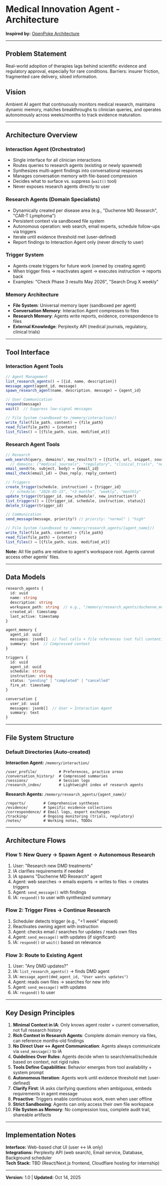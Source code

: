 # Medical Innovation Agent - Architecture

**Inspired by:** [OpenPoke Architecture](https://www.shloked.com/writing/openpoke)

---

## Problem Statement

Real-world adoption of therapies lags behind scientific evidence and regulatory approval, especially for rare conditions. Barriers: insurer friction, fragmented care delivery, siloed information.

## Vision

Ambient AI agent that continuously monitors medical research, maintains dynamic memory, matches breakthroughs to clinician queries, and operates autonomously across weeks/months to track evidence maturation.

---

## Architecture Overview

### Interaction Agent (Orchestrator)
- Single interface for all clinician interactions
- Routes queries to research agents (existing or newly spawned)
- Synthesizes multi-agent findings into conversational responses
- Manages conversation memory with file-based compression
- Decides what to surface vs. suppress (`wait()` tool)
- Never exposes research agents directly to user

### Research Agents (Domain Specialists)
- Dynamically created per disease area (e.g., "Duchenne MD Research", "CAR-T Lymphoma")
- Persistent context via sandboxed file system
- Autonomous operation: web search, email experts, schedule follow-ups via triggers
- Iterate until evidence threshold met (user-defined)
- Report findings to Interaction Agent only (never directly to user)

### Trigger System
- Agents create triggers for future work (owned by creating agent)
- When trigger fires → reactivates agent → executes instruction → reports back
- Examples: "Check Phase 3 results May 2026", "Search Drug X weekly"

### Memory Architecture
- **File System**: Universal memory layer (sandboxed per agent)
- **Conversation Memory**: Interaction Agent compresses to files
- **Research Memory**: Agents write reports, evidence, correspondence to files
- **External Knowledge**: Perplexity API (medical journals, regulatory, clinical trials)

---

## Tool Interface

### Interaction Agent Tools

```typescript
// Agent Management
list_research_agents() → [{id, name, description}]
message_agent(agent_id, message)
spawn_research_agent(name, description, message) → {agent_id}

// User Communication
respond(message)
wait()  // Suppress low-signal messages

// File System (sandboxed to /memory/interaction/)
write_file(file_path, content) → {file_path}
read_file(file_path) → {content}
list_files() → [{file_path, size, modified_at}]
```

### Research Agent Tools

```typescript
// Research
web_search(query, domains?, max_results?) → [{title, url, snippet, source, date}]
  // domains: ["medical_journals", "regulatory", "clinical_trials", "news"]
email_send(to, subject, body) → {email_id}
email_check(email_id) → {has_reply, reply_content}

// Triggers
create_trigger(schedule, instruction) → {trigger_id}
  // schedule: "2026-05-15", "+3 months", "weekly", "monthly"
update_trigger(trigger_id, new_schedule?, new_instruction?)
list_triggers() → [{trigger_id, schedule, instruction, status}]
delete_trigger(trigger_id)

// Communication
send_message(message, priority?) // priority: "normal" | "high"

// File System (sandboxed to /memory/research_agents/{agent_name}/)
write_file(file_path, content) → {file_path}
read_file(file_path) → {content}
list_files() → [{file_path, size, modified_at}]
```

**Note:** All file paths are relative to agent's workspace root. Agents cannot access other agents' files.

---

## Data Models

```typescript
research_agents {
  id: uuid
  name: string
  description: string
  workspace_path: string  // e.g., "/memory/research_agents/duchenne_md_research"
  created_at: timestamp
  last_active: timestamp
}

agent_memory {
  agent_id: uuid
  messages: jsonb[]  // Tool calls + file references (not full content)
  summary: text  // Compressed context
}

triggers {
  id: uuid
  agent_id: uuid
  schedule: string
  instruction: string
  status: "pending" | "completed" | "cancelled"
  fire_at: timestamp
}

conversation {
  user_id: uuid
  messages: jsonb[]  // User ↔ Interaction Agent
  summary: text
}
```

---

## File System Structure

### Default Directories (Auto-created)

**Interaction Agent:** `/memory/interaction/`
```
/user_profile/          # Preferences, practice areas
/conversation_history/  # Compressed summaries
/sessions/              # Session logs
/research_index/        # Lightweight index of research agents
```

**Research Agents:** `/memory/research_agents/{agent_name}/`
```
/reports/        # Comprehensive syntheses
/evidence/       # Specific evidence collections
/correspondence/ # Email logs, expert exchanges
/tracking/       # Ongoing monitoring (trials, regulatory)
/notes/          # Working notes, TODOs
```

---

## Architecture Flows

### Flow 1: New Query → Spawn Agent → Autonomous Research
1. User: "Research new DMD treatments"
2. IA clarifies requirements if needed
3. IA spawns "Duchenne MD Research" agent
4. Agent: web searches → emails experts → writes to files → creates triggers
5. Agent: `send_message()` with findings
6. IA: `respond()` to user with synthesized summary

### Flow 2: Trigger Fires → Continue Research
1. Scheduler detects trigger (e.g., "+1 week" elapsed)
2. Reactivates owning agent with instruction
3. Agent: checks email / searches for updates / reads own files
4. Agent: `send_message()` with updates (if significant)
5. IA: `respond()` or `wait()` based on relevance

### Flow 3: Route to Existing Agent
1. User: "Any DMD updates?"
2. IA: `list_research_agents()` → finds DMD agent
3. IA: `message_agent(dmd_agent_id, "User wants updates")`
4. Agent: reads own files → searches for new info
5. Agent: `send_message()` with updates
6. IA: `respond()` to user

---

## Key Design Principles

1. **Minimal Context in IA**: Only knows agent roster + current conversation, not full research history
2. **Rich Context in Research Agents**: Complete domain memory via files, can reference months-old findings
3. **No Direct User ↔ Agent Communication**: Agents always communicate via `send_message()` to IA
4. **Guidelines Over Rules**: Agents decide when to search/email/schedule based on context, not rigid rules
5. **Tools Define Capabilities**: Behavior emerges from tool availability + system prompt
6. **Autonomous Iteration**: Agents work until evidence threshold met (user-defined)
7. **Clarify First**: IA asks clarifying questions when ambiguous, embeds requirements in agent message
8. **Proactive**: Triggers enable continuous work, even when user offline
9. **Strict Sandboxing**: Agents can only access their own file workspace
10. **File System as Memory**: No compression loss, complete audit trail, shareable artifacts

---

## Implementation Notes

**Interface:** Web-based chat UI (user ↔ IA only)  
**Integrations:** Perplexity API (web search), Email service, Database, Background scheduler  
**Tech Stack:** TBD (React/Next.js frontend, Cloudflare hosting for internship)

---

**Version:** 1.0 | **Updated:** Oct 14, 2025

